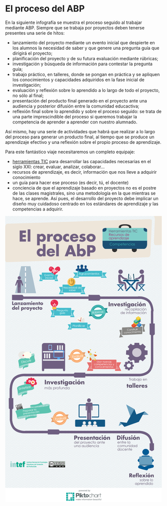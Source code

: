 
# El proceso del ABP

En la siguiente infografía se muestra el proceso seguido al trabajar mediante ABP. Siempre que se trabaja por proyectos deben tenerse presentes una serie de hitos:

- lanzamiento del proyecto mediante un evento inicial que despierte en los alumnos la necesidad de saber y que genere una pregunta guía que dirigirá el proyecto;
- planificación del proyecto y de su futura evaluación mediante rúbricas;
- investigación y búsqueda de información para contestar la pregunta guía;
- trabajo práctico, en talleres, donde se pongan en práctica y se apliquen los conocimientos y capacidades adquiridos en la fase inicial de investigación;
- evaluación y reflexión sobre lo aprendido a lo largo de todo el proyecto, no sólo al final;
- presentación del producto final generado en el proyecto ante una audiencia y posterior difusión entre la comunidad educactiva;
- reflexión final sobre lo aprendido y sobre el proceso seguido: se trata de una parte imprescindible del proceso si queremos trabajar la competencia de aprender a aprender con nuestro alumnado.

Así mismo, hay una serie de actividades que habrá que realizar a lo largo del proceso para generar un producto final, al tiempo que se produce un aprendizaje efectivo y una reflexión sobre el propio proceso de aprendizaje.

Para este fantástico viaje necesitaremos un completo equipaje:

- [herramientas TIC](http://list.ly/list/Zxa-herramientas-tic-para-abp) para desarrollar las capacidades necesarias en el siglo XXI: crear, evaluar, analizar, colaborar...
- recursos de aprendizaje, es decir, información que nos lleve a adquirir conocimiento
- un guía para hacer ese proceso (es decir, tú, el docente)
- conciencia de que el aprendizaje basado en proyectos no es el postre de las clases magistrales, sino una metodología en la que mientras se hace, se aprende. Así pues, el desarrollo del proyecto debe implicar un diseño muy cuidadoso centrado en los estándares de aprendizaje y las competencias a adquirir.



![](img/El_proceso_del_AbP.png)
